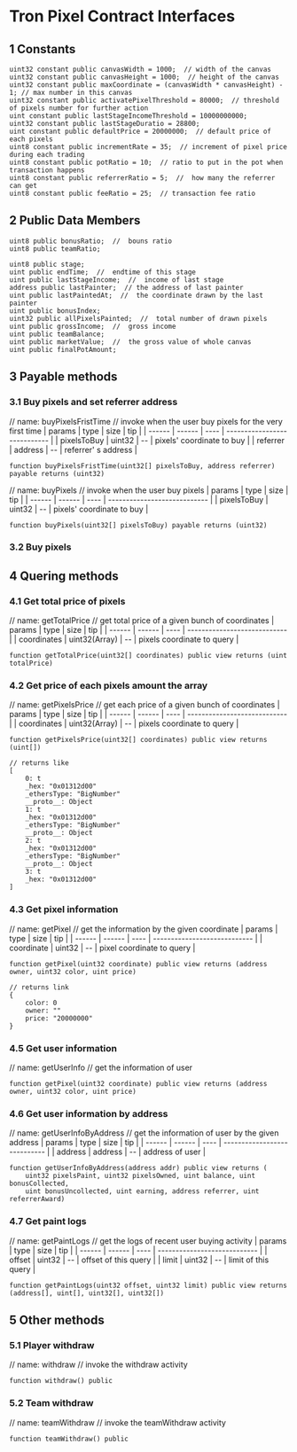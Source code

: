 # Tron Pixel Contract Interfaces

## 1 Constants

```
uint32 constant public canvasWidth = 1000;  // width of the canvas
uint32 constant public canvasHeight = 1000;  // height of the canvas
uint32 constant public maxCoordinate = (canvasWidth * canvasHeight) - 1; // max number in this canvas
uint32 constant public activatePixelThreshold = 80000;  // threshold of pixels number for further action
uint constant public lastStageIncomeThreshold = 10000000000;  
uint32 constant public lastStageDuratio = 28800;
uint constant public defaultPrice = 20000000;  // default price of each pixels
uint8 constant public incrementRate = 35;  // increment of pixel price during each trading
uint8 constant public potRatio = 10;  // ratio to put in the pot when transaction happens
uint8 constant public referrerRatio = 5;  //  how many the referrer can get
uint8 constant public feeRatio = 25;  // transaction fee ratio
```

## 2 Public Data Members

```
uint8 public bonusRatio;  //  bouns ratio
uint8 public teamRatio;

uint8 public stage;
uint public endTime;  //  endtime of this stage
uint public lastStageIncome;  //  income of last stage
address public lastPainter;  // the address of last painter
uint public lastPaintedAt;  //  the coordinate drawn by the last painter
uint public bonusIndex;
uint32 public allPixelsPainted;  //  total number of drawn pixels
uint public grossIncome;  //  gross income
uint public teamBalance;
uint public marketValue;  //  the gross value of whole canvas
uint public finalPotAmount;
```

## 3 Payable methods

### 3.1 Buy pixels and set referrer address

// name: buyPixelsFristTime
// invoke when the user buy pixels for the very first time
| params   | type   | size | tip                        |
| ------ | ------ | ---- | ---------------------------- |
| pixelsToBuy | uint32 | --   | pixels' coordinate to buy |
| referrer | address | --  | referrer' s address          |
```solidity
function buyPixelsFristTime(uint32[] pixelsToBuy, address referrer) payable returns (uint32)
```

// name: buyPixels
// invoke when the user buy pixels
| params   | type   | size | tip                         |
| ------ | ------ | ---- | ---------------------------- |
| pixelsToBuy | uint32 | --   | pixels' coordinate to buy |
```solidity
function buyPixels(uint32[] pixelsToBuy) payable returns (uint32)
```

### 3.2 Buy pixels

## 4 Quering methods

### 4.1 Get total price of pixels

// name: getTotalPrice
// get total price of a given bunch of coordinates
| params   | type   | size | tip                         |
| ------ | ------ | ---- | ---------------------------- |
| coordinates | uint32(Array) | --   | pixels coordinate to query |
```solidity
function getTotalPrice(uint32[] coordinates) public view returns (uint totalPrice)
```

### 4.2 Get price of each pixels amount the array

// name: getPixelsPrice
// get each price of a given bunch of coordinates
| params   | type   | size | tip                         |
| ------ | ------ | ---- | ---------------------------- |
| coordinates | uint32(Array) | --   | pixels coordinate to query |
```solidity
function getPixelsPrice(uint32[] coordinates) public view returns (uint[])

// returns like
[
    0: t
    _hex: "0x01312d00"
    _ethersType: "BigNumber"
    __proto__: Object
    1: t
    _hex: "0x01312d00"
    _ethersType: "BigNumber"
    __proto__: Object
    2: t
    _hex: "0x01312d00"
    _ethersType: "BigNumber"
    __proto__: Object
    3: t
    _hex: "0x01312d00"
]
```

### 4.3 Get pixel information

// name: getPixel
// get the information by the given coordinate
| params   | type   | size | tip                        |
| ------ | ------ | ---- | ---------------------------- |
| coordinate | uint32 | --  | pixel coordinate to query |
```solidity
function getPixel(uint32 coordinate) public view returns (address owner, uint32 color, uint price)

// returns link
{
    color: 0
    owner: ""
    price: "20000000"
}
```

### 4.5 Get user information

// name: getUserInfo
// get the information of user
```solidity
function getPixel(uint32 coordinate) public view returns (address owner, uint32 color, uint price)
```

### 4.6 Get user information by address

// name: getUserInfoByAddress
// get the information of user by the given address
| params   | type   | size | tip                        |
| ------ | ------ | ---- | ---------------------------- |
| address | address | --  | address of user |
```solidity
function getUserInfoByAddress(address addr) public view returns (
    uint32 pixelsPaint, uint32 pixelsOwned, uint balance, uint bonusCollected,
    uint bonusUncollected, uint earning, address referrer, uint referrerAward)
```

### 4.7 Get paint logs


// name: getPaintLogs
// get the logs of recent user buying activity
| params   | type   | size | tip                        |
| ------ | ------ | ---- | ---------------------------- |
| offset | uint32 | --  | offset of this query |
| limit | uint32 | --  | limit of this query |
```solidity
function getPaintLogs(uint32 offset, uint32 limit) public view returns (address[], uint[], uint32[], uint32[])
```

## 5 Other methods

### 5.1 Player withdraw

// name: withdraw
// invoke the withdraw activity
```solidity
function withdraw() public
```

### 5.2 Team withdraw

// name: teamWithdraw
// invoke the teamWithdraw activity
```solidity
function teamWithdraw() public
```
